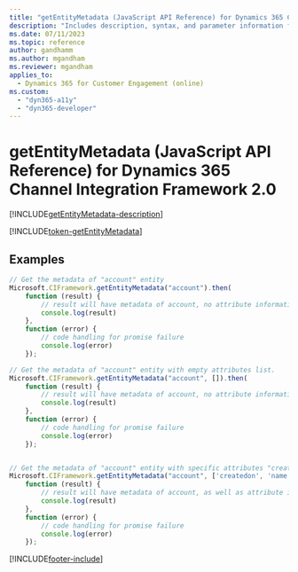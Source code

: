 ```yaml
---
title: "getEntityMetadata (JavaScript API Reference) for Dynamics 365 Channel Integration Framework 2.0 | MicrosoftDocs"
description: "Includes description, syntax, and parameter information for the getEntityMetadata method in JavaScript API Reference for Channel Integration Framework 2.0."
ms.date: 07/11/2023
ms.topic: reference
author: gandhamm
ms.author: mgandham
ms.reviewer: mgandham
applies_to: 
  - Dynamics 365 for Customer Engagement (online)
ms.custom: 
  - "dyn365-a11y"
  - "dyn365-developer"
---
```


# getEntityMetadata (JavaScript API Reference) for Dynamics 365 Channel Integration Framework 2.0

[!INCLUDE[getEntityMetadata-description](../../../../v1/develop/reference/microsoft-ciframework/Includes/getEntityMetadata-description.md)] 

[!INCLUDE[token-getEntityMetadata](../../../../shared/token-getEntityMetadata.md)]

## Examples

```Javascript
// Get the metadata of "account" entity    
Microsoft.CIFramework.getEntityMetadata("account").then(
    function (result) {
        // result will have metadata of account, no attribute information will be fetched as the optional list is not passed.
        console.log(result)
    },
    function (error) {
        // code handling for promise failure
        console.log(error)
    });
```
```Javascript
// Get the metadata of "account" entity with empty attributes list.  
Microsoft.CIFramework.getEntityMetadata("account", []).then(
    function (result) {
        // result will have metadata of account, no attribute information will be fetched as the attributes list passed is empty.
        console.log(result)
    },
    function (error) {
        // code handling for promise failure
        console.log(error)
    });
```
```Javascript

// Get the metadata of "account" entity with specific attributes "createdon" and "name" info.  
Microsoft.CIFramework.getEntityMetadata("account", ['createdon', 'name']).then(
    function (result) {
        // result will have metadata of account, as well as attribute information for "createdon" and "name".
        console.log(result)
    },
    function (error) {
        // code handling for promise failure
        console.log(error)
    });
```

[!INCLUDE[footer-include](../../../../../includes/footer-banner.md)]
